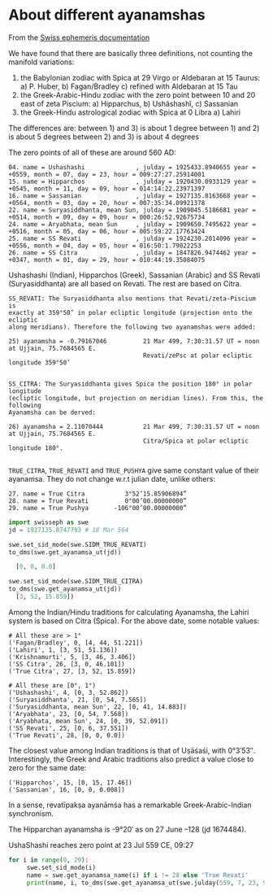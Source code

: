 # About different ayanamshas

From the [Swiss ephemeris documentation][1]

We have found that there are basically three definitions, not counting the
manifold variations:

1. the Babylonian zodiac with Spica at 29 Virgo or Aldebaran at 15 Taurus:
    a) P. Huber, b) Fagan/Bradley c) refined with Aldebaran at 15 Tau
2. the Greek-Arabic-Hindu zodiac with the zero point between 10 and 20 east of zeta Piscium:
    a) Hipparchus, b) Ushâshashî, c) Sassanian
3. the Greek-Hindu astrological zodiac with Spica at 0 Libra
    a) Lahiri
 
The differences are:
between 1) and 3) is about 1 degree
between 1) and 2) is about 5 degrees
between 2) and 3) is about 4 degrees

The zero points of all of these are around 560 AD:

```
04. name = Ushashashi              , julday = 1925433.8940655 year = +0559, month = 07, day = 23, hour = 009:27:27.25914001
15. name = Hipparchos              , julday = 1920430.0933129 year = +0545, month = 11, day = 09, hour = 014:14:22.23971397
16. name = Sassanian               , julday = 1927135.8163668 year = +0564, month = 03, day = 20, hour = 007:35:34.09921378
22. name = Suryasiddhanta, mean Sun, julday = 1909045.5186681 year = +0514, month = 09, day = 09, hour = 000:26:52.92675734
24. name = Aryabhata, mean Sun     , julday = 1909650.7495622 year = +0516, month = 05, day = 06, hour = 005:59:22.17763424
25. name = SS Revati               , julday = 1924230.2014096 year = +0556, month = 04, day = 05, hour = 016:50:1.79022253
26. name = SS Citra                , julday = 1847826.9474462 year = +0347, month = 01, day = 29, hour = 010:44:19.35084075
```

Ushashashi (Indian), Hipparchos (Greek), Sassanian (Arabic) and SS Revati
(Suryasiddhanta) are all based on Revati.  The rest are based on Citra.


```
SS_REVATI: The Suryasiddhanta also mentions that Revati/zeta-Piscium is
exactly at 359°50’ in polar ecliptic longitude (projection onto the ecliptic
along meridians). Therefore the following two ayanamshas were added:
 
25) ayanamsha = -0.79167046          21 Mar 499, 7:30:31.57 UT = noon at Ujjain, 75.7684565 E.
                                     Revati/zePsc at polar ecliptic longitude 359°50’


SS_CITRA: The Suryasiddhanta gives Spica the position 180° in polar longitude
(ecliptic longitude, but projection on meridian lines). From this, the following
Ayanamsha can be derved:

26) ayanamsha = 2.11070444           21 Mar 499, 7:30:31.57 UT = noon at Ujjain, 75.7684565 E.
                                     Citra/Spica at polar ecliptic longitude 180°.
 
``` 

`TRUE_CITRA`, `TRUE_REVATI` and `TRUE_PUSHYA` give same constant value of their
ayanamsa. They do not change w.r.t julian date, unlike others:

```
27. name = True Citra           3°52’15.85906894”
28. name = True Revati          0°00’00.00000000”
29. name = True Pushya       -106°00’00.00000000”
```


```python 
import swisseph as swe
jd = 1927135.8747793 # 18 Mar 564

swe.set_sid_mode(swe.SIDM_TRUE_REVATI)
to_dms(swe.get_ayanamsa_ut(jd))

  [0, 0, 0.0]

swe.set_sid_mode(swe.SIDM_TRUE_CITRA)
to_dms(swe.get_ayanamsa_ut(jd))
  [3, 52, 15.859])

```

Among the Indian/Hindu traditions for calculating Ayanamsha, the Lahiri system
is based on Citra (Spica). For the above date, some notable values:

```
# All these are > 1°
('Fagan/Bradley', 0, [4, 44, 51.221])
('Lahiri', 1, [3, 51, 51.136])
('Krishnamurti', 5, [3, 46, 3.406])
('SS Citra', 26, [3, 0, 46.101])
('True Citra', 27, [3, 52, 15.859])

# All these are [0°, 1°)
('Ushashashi', 4, [0, 3, 52.862])
('Suryasiddhanta', 21, [0, 54, 7.565])
('Suryasiddhanta, mean Sun', 22, [0, 41, 14.883])
('Aryabhata', 23, [0, 54, 7.568])
('Aryabhata, mean Sun', 24, [0, 39, 52.091])
('SS Revati', 25, [0, 6, 37.551])
('True Revati', 28, [0, 0, 0.0])
```

The closest value among Indian traditions is that of Uṣāśaśi, with
0°3′53″. Interestingly, the Greek and Arabic traditions also predict a value
close to zero for the same date:

```
('Hipparchos', 15, [0, 15, 17.46])
('Sassanian', 16, [0, 0, 0.008])
```

In a sense, revatīpakṣa ayanāmśa has a remarkable Greek-Arabic-Indian
synchronism.

The Hipparchan ayanamsha is -9°20′ as on 27 June –128 (jd 1674484).

UshaShashi reaches zero point at 23 Jul 559 CE, 09:27

```python
for i in range(0, 29):
     swe.set_sid_mode(i)
     name = swe.get_ayanamsa_name(i) if i != 28 else 'True Revati'
     print(name, i, to_dms(swe.get_ayanamsa_ut(swe.julday(559, 7, 23, 9.46))))
```

[1]: http://www.astro.com/swisseph/swisseph.htm
